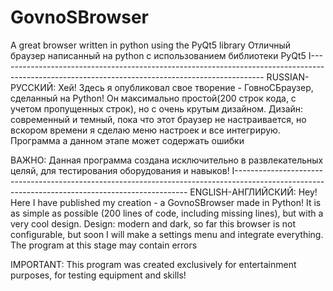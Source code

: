 # GovnoSBrowser
A great browser written in python using the PyQt5 library
Отличный браузер написанный на python с использованием библиотеки PyQt5
I------------------------------------------------------------------------------------------------------------------------------------------------
RUSSIAN-РУССКИЙ: Хей! Здесь я опубликовал свое творение - ГовноСБраузер, сделанный на Python! Он максимально простой(200 строк кода, с учетом пропущенных строк), но с очень крутым дизайном. Дизайн: современный и темный, пока что этот браузер не настраивается, но вскором времени я сделаю меню настроек и все интегрирую. Программа а данном этапе может содержать ошибки

ВАЖНО: Данная программа создана исключительно в развлекательных целяй, для тестирования оборудования и навыков! 
I------------------------------------------------------------------------------------------------------------------------------------------------
ENGLISH-АНГЛИЙСКИЙ: Hey! Here I have published my creation - a GovnoSBrowser made in Python! It is as simple as possible (200 lines of code, including missing lines), but with a very cool design. Design: modern and dark, so far this browser is not configurable, but soon I will make a settings menu and integrate everything. The program at this stage may contain errors

IMPORTANT: This program was created exclusively for entertainment purposes, for testing equipment and skills!
